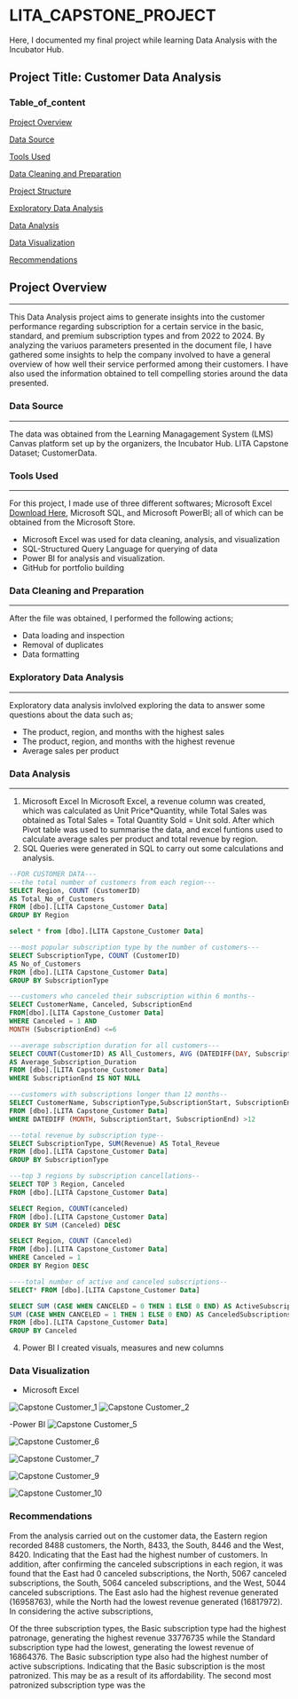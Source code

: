 # LITA_CAPSTONE_PROJECT
Here, I documented my final project while learning Data Analysis with the Incubator Hub.

## Project Title: Customer Data Analysis

### Table_of_content

[Project Overview](#project-overview) 

[Data Source](data-source)

[Tools Used](tools-used)

[Data Cleaning and Preparation](data-cleaning-and-preparation)

[Project Structure](project-structure)

[Exploratory Data Analysis](exploratory-data-analysis)

[Data Analysis](data-analysis)

[Data Visualization](data-visualization)

[Recommendations](recommendations)

## Project Overview
---
This Data Analysis project aims to generate insights into the customer performance regarding subscription for a certain service in the basic, standard, and premium subscription types and from 2022 to 2024. By analyzing the variuos parameters presented in the document file, I have gathered some insights to help the company involved to have a general overview of how well their service performed among their customers. I have also used the information obtained to tell compelling stories around the data presented. 


### Data Source
---
The data was obtained from the Learning Managagement System (LMS) Canvas platform set up by the organizers, the Incubator Hub. LITA Capstone Dataset; CustomerData.  

### Tools Used
---
For this project, I made use of three different softwares; Microsoft Excel [Download Here](https://www.microsoft.com), Microsoft SQL, and Microsoft PowerBI; all of which can be obtained from the Microsoft Store.
- Microsoft Excel was used for data cleaning, analysis, and visualization
- SQL-Structured Query Language for querying of data 
- Power BI for analysis and visualization.
- GitHub for portfolio building

### Data Cleaning and Preparation
---
After the file was obtained, I performed the following actions;
- Data loading and inspection
- Removal of duplicates
- Data formatting

### Exploratory Data Analysis
---
Exploratory data analysis invlolved exploring the data to answer some questions about the data such as; 
- The product, region, and months with the highest sales
- The product, region, and months with the highest revenue
- Average sales per product

### Data Analysis
---
1. Microsoft Excel
In Microsoft Excel, a revenue column was created, which was calculated as Unit Price*Quantity, while Total Sales was obtained as Total Sales = Total Quantity Sold = Unit sold.
After which Pivot table was used to summarise the data, and excel funtions used to calculate average sales per product and total revenue by region.
2. SQL
   Queries were generated in SQL to carry out some calculations and analysis.
```SQL
--FOR CUSTOMER DATA---
---the total number of customers from each region---
SELECT Region, COUNT (CustomerID)
AS Total_No_of_Customers
FROM [dbo].[LITA Capstone_Customer Data]
GROUP BY Region

select * from [dbo].[LITA Capstone_Customer Data]

---most popular subscription type by the number of customers---
SELECT SubscriptionType, COUNT (CustomerID)
AS No_of_Customers
FROM [dbo].[LITA Capstone_Customer Data]
GROUP BY SubscriptionType

---customers who canceled their subscription within 6 months--
SELECT CustomerName, Canceled, SubscriptionEnd
FROM[dbo].[LITA Capstone_Customer Data]
WHERE Canceled = 1 AND 
MONTH (SubscriptionEnd) <=6

---average subscription duration for all customers---
SELECT COUNT(CustomerID) AS All_Customers, AVG (DATEDIFF(DAY, SubscriptionStart, SubscriptionEnd))
AS Average_Subscription_Duration 
FROM [dbo].[LITA Capstone_Customer Data]
WHERE SubscriptionEnd IS NOT NULL

---customers with subscriptions longer than 12 months--
SELECT CustomerName, SubscriptionType,SubscriptionStart, SubscriptionEnd
FROM [dbo].[LITA Capstone_Customer Data]
WHERE DATEDIFF (MONTH, SubscriptionStart, SubscriptionEnd) >12

---total revenue by subscription type--
SELECT SubscriptionType, SUM(Revenue) AS Total_Reveue
FROM [dbo].[LITA Capstone_Customer Data]
GROUP BY SubscriptionType

---top 3 regions by subscription cancellations--
SELECT TOP 3 Region, Canceled
FROM [dbo].[LITA Capstone_Customer Data]

SELECT Region, COUNT(canceled)
FROM [dbo].[LITA Capstone_Customer Data]
ORDER BY SUM (Canceled) DESC

SELECT Region, COUNT (Canceled)
FROM [dbo].[LITA Capstone_Customer Data]
WHERE Canceled = 1
ORDER BY Region DESC

----total number of active and canceled subscriptions--
SELECT* FROM [dbo].[LITA Capstone_Customer Data]

SELECT SUM (CASE WHEN CANCELED = 0 THEN 1 ELSE 0 END) AS ActiveSubscriptions, 
SUM (CASE WHEN CANCELED = 1 THEN 1 ELSE 0 END) AS CanceledSubscriptions
FROM [dbo].[LITA Capstone_Customer Data]
GROUP BY Canceled
``` 


4. Power BI
I created visuals, measures and new columns

### Data Visualization
- Microsoft Excel
  
![Capstone Customer_1](https://github.com/user-attachments/assets/63cba3a2-1803-4d6f-b28e-3f12bfed3cad)
![Capstone Customer_2](https://github.com/user-attachments/assets/d0f980bb-2c81-47fc-8491-f7cfa807e871)




-Power BI
![Capstone Customer_5](https://github.com/user-attachments/assets/157d109c-9795-49f8-a8f6-39f5071832e3)


![Capstone Customer_6](https://github.com/user-attachments/assets/1fb2e956-4be3-49fc-ba96-b5c3eaf351f2)


![Capstone Customer_7](https://github.com/user-attachments/assets/3e2f9536-7f75-4f97-86c3-bcd771c19a85)



![Capstone Customer_9](https://github.com/user-attachments/assets/b344c304-283b-485b-80a2-95830e432388)


![Capstone Customer_10](https://github.com/user-attachments/assets/96a57b81-98b7-4e0b-9cfa-f73621412ccb)



### Recommendations
From the analysis carried out on the customer data, the Eastern region recorded 8488 customers, the North, 8433, the South,	8446 and the West,	8420. Indicating that the East had the highest number of customers. In addition, after confirming the canceled subscriptions in each region, it was found that the East had 0 canceled subscriptions, the North,	5067 canceled subscriptions, the South, 5064 canceled subscriptions, and the West, 5044 canceled subscriptions.  The East aslo had the highest revenue generated (16958763), while the North had the lowest revenue generated (16817972). In considering the active subscriptions, 

Of the three subscription types, the Basic subscription type had the highest patronage, generating the highest revenue 33776735 while the Standard subscription type had the lowest, generating the lowest revenue of 16864376. The Basic subscription type also had the highest number of active subscriptions. Indicating that the Basic subscription is the most patronized. This may be as a result of its affordability. The second most patronized subscription type was the   
















